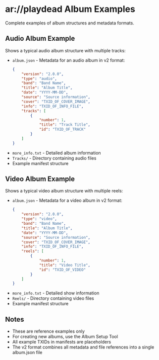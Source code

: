 # ar://playdead Album Examples

Complete examples of album structures and metadata formats.

## Audio Album Example
Shows a typical audio album structure with multiple tracks:
- `album.json` - Metadata for an audio album in v2 format:
  ```json
  {
      "version": "2.0.0",
      "type": "audio",
      "band": "Band Name",
      "title": "Album Title",
      "date": "YYYY-MM-DD",
      "source": "Source information",
      "cover": "TXID_OF_COVER_IMAGE",
      "info": "TXID_OF_INFO_FILE",
      "tracks": [
          {
              "number": 1,
              "title": "Track Title",
              "id": "TXID_OF_TRACK"
          }
      ]
  }
  ```
- `more_info.txt` - Detailed album information
- `Tracks/` - Directory containing audio files
- Example manifest structure

## Video Album Example
Shows a typical video album structure with multiple reels:
- `album.json` - Metadata for a video album in v2 format:
  ```json
  {
      "version": "2.0.0",
      "type": "video",
      "band": "Band Name",
      "title": "Album Title",
      "date": "YYYY-MM-DD",
      "source": "Source information",
      "cover": "TXID_OF_COVER_IMAGE",
      "info": "TXID_OF_INFO_FILE",
      "reels": [
          {
              "number": 1,
              "title": "Video Title",
              "id": "TXID_OF_VIDEO"
          }
      ]
  }
  ```
- `more_info.txt` - Detailed show information
- `Reels/` - Directory containing video files
- Example manifest structure

## Notes
- These are reference examples only
- For creating new albums, use the Album Setup Tool
- All example TXIDs in manifests are placeholders
- The v2 format combines all metadata and file references into a single album.json file 